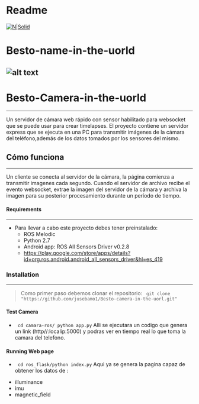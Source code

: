 # Readme 

[![N|Solid](https://lh3.googleusercontent.com/proxy/zXOtAsOkQ19Te14LY7MGtUH7OWvK-lIxpb8gcYXCcOiYjmsB4fu9riYahu4ETg4QIy4EctZw84qOJqtqxyGnaZhhjWJG4ZKV8M4QdX8vrKuheufWdQ)](https://www.ros.org/)
# Besto-name-in-the-uorld
![alt text](https://i.imgur.com/tC1oo2n.png)
--------------------------


# Besto-Camera-in-the-uorld
--------------------------
Un servidor de cámara web rápido con sensor habilitado para websocket que se puede usar para crear timelapses. El proyecto contiene un servidor express que se ejecuta en una PC para transmitir imágenes de la cámara del teléfono,además de los datos tomados por los sensores del mismo.


## Cómo funciona
--------------------------------
Un cliente se conecta al servidor de la cámara, la página comienza a transmitir imagenes cada segundo. Cuando el servidor de archivo recibe el evento websocket, extrae la imagen del servidor de la cámara y archiva la imagen para su posterior procesamiento durante un período de tiempo.


#### Requirements
----
- Para llevar a cabo este proyecto debes tener preinstalado:
  - ROS Melodic
  - Python 2.7
  - Android app: ROS All Sensors Driver v0.2.8
   - https://play.google.com/store/apps/details?id=org.ros.android.android_all_sensors_driver&hl=es_419

### Installation
---
> Como primer paso debemos clonar el repositorio: 
` git clone "https://github.com/jusebamo1/Besto-camera-in-the-uorl.git"` 
#### Test Camera
- ` cd camara-ros/ python app.py` 
Alli se ejecutara un codigo que genera un link  (http//:localip:5000) y podras ver en tiempo real lo que toma la camara del telefono.


#### Running Web page
- ` cd ros_flask/python index.py` 
Aqui ya se genera la pagina capaz de obtener los datos de :
* illuminance
* imu
* magnetic_field
